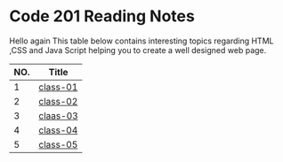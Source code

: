 # Code 201 Reading Notes
Hello again 
This table below contains interesting topics regarding HTML ,CSS and Java Script helping you to create a well designed web page.





|NO. | Title  | 
|---|---|
|1|[class-01](class-01.md)|
|2|[class-02](class-02.md)|
|3|[claas-03](class-03.md)|
|4|[class-04](/home/esraaa/reading-note-/class-04/class-04.md)
|5|[class-05](/home/esraaa/reading-note-/class-04/class-05/class-05.md)